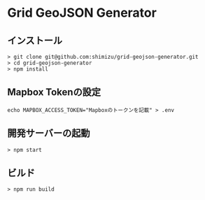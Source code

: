 # Grid GeoJSON Generator


## インストール

```
> git clone git@github.com:shimizu/grid-geojson-generator.git
> cd grid-geojson-generator
> npm install
```

## Mapbox Tokenの設定

```
echo MAPBOX_ACCESS_TOKEN="Mapboxのトークンを記載" > .env
```

## 開発サーバーの起動

```
> npm start
```

## ビルド

```
> npm run build
```



